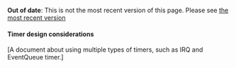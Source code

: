 <span class="warnings">**Out of date**: This is not the most recent version of this page. Please see [the most recent version](y)</span>
#### Timer design considerations

[A document about using multiple types of timers, such as IRQ and EventQueue timer.]
